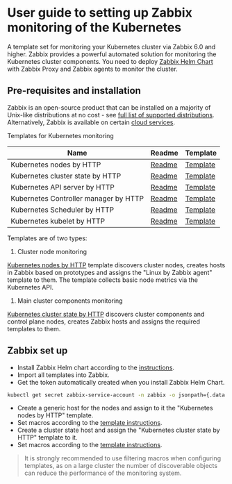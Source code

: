 # User guide to setting up Zabbix monitoring of the Kubernetes

A template set for monitoring your Kubernetes cluster via Zabbix 6.0 and higher. Zabbix provides a powerful automated solution for monitoring the Kubernetes cluster components.
You need to deploy [Zabbix Helm Chart](https://git.zabbix.com/projects/ZT/repos/kubernetes-helm/browse?at=refs%2Fheads%2Frelease%2F6.0) with Zabbix Proxy and Zabbix agents to monitor the cluster.

## Pre-requisites and installation

Zabbix is an open-source product that can be installed on a majority of Unix-like distributions at no cost  - see [full list of supported distributions](https://www.zabbix.com/download). Alternatively, Zabbix is available on certain [cloud services](https://www.zabbix.com/cloud_images).

Templates for Kubernetes monitoring

| Name                                  | Readme                                                 | Template                                                                          |
|---------------------------------------|--------------------------------------------------------|-----------------------------------------------------------------------------------|
| Kubernetes nodes by HTTP              | [Readme](kubernetes_nodes_http/README.md)              | [Template](kubernetes_nodes_http/template_kube_nodes.yaml)                        |
| Kubernetes cluster state by HTTP      | [Readme](kubernetes_state_http/README.md)              | [Template](kubernetes_state_http/template_kube_state.yaml)                        |
| Kubernetes API server by HTTP         | [Readme](kubernetes_api_server_http/README.md)         | [Template](kubernetes_api_server_http/kubernetes_api_servers.yaml)                |
| Kubernetes Controller manager by HTTP | [Readme](kubernetes_controller_manager_http/README.md) | [Template](kubernetes_controller_manager_http/kubernetes_controller_manager.yaml) |
| Kubernetes Scheduler by HTTP          | [Readme](kubernetes_scheduler_http/README.md)          | [Template](kubernetes_scheduler_http/kubernetes_scheduler.yaml)                   |
| Kubernetes kubelet by HTTP            | [Readme](kubernetes_kubelet_http/README.md)            | [Template](kubernetes_kubelet_http/template_kube_kubelet.yaml)                    |

Templates are of two types:

1. Cluster node monitoring

[Kubernetes nodes by HTTP](kubernetes_nodes_http) template discovers cluster nodes, creates hosts in Zabbix based on prototypes and assigns the "Linux by Zabbix agent" template to them. The template collects basic node metrics via the Kubernetes API.

1. Main cluster components monitoring

[Kubernetes cluster state by HTTP](kubernetes_state_http) discovers cluster components and control plane nodes, creates Zabbix hosts and assigns the required templates to them.

## Zabbix set up

* Install Zabbix Helm chart according to the [instructions](https://git.zabbix.com/projects/ZT/repos/kubernetes-helm/browse?at=refs%2Fheads%2Frelease%2F6.0).
* Import all templates into Zabbix.
* Get the token automatically created when you install Zabbix Helm Chart.

```bash
kubectl get secret zabbix-service-account -n zabbix -o jsonpath={.data.token} | base64 -d
```

* Create a generic host for the nodes and assign to it the "Kubernetes nodes by HTTP" template.
* Set macros according to the [template instructions](kubernetes_nodes_http/README.md).
* Create a cluster state host and assign the "Kubernetes cluster state by HTTP" template to it.
* Set macros according to the [template instructions](kubernetes_state_http/README.md).

> It is strongly recommended to use filtering macros when configuring templates, as on a large cluster the number of discoverable objects can reduce the performance of the monitoring system.
